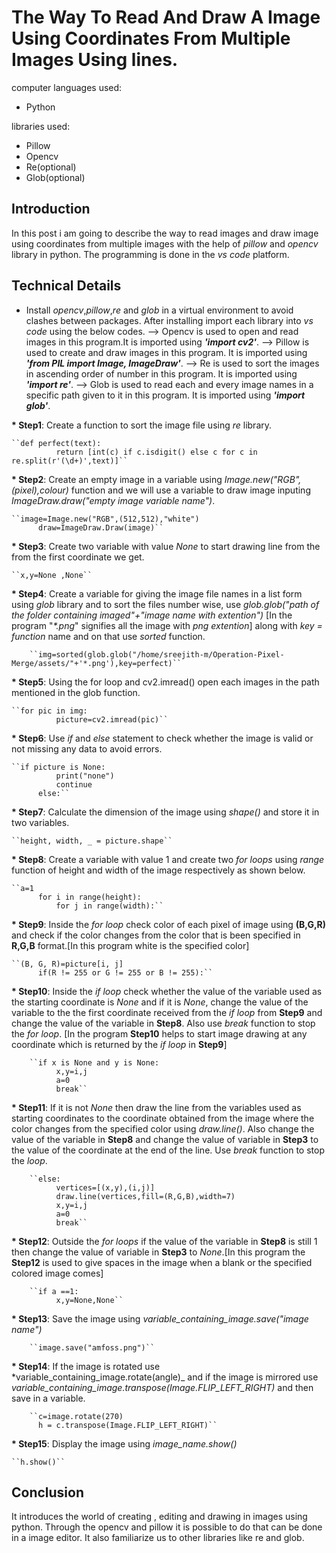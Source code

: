 # The Way To Read And Draw A Image Using Coordinates From Multiple Images Using lines.

computer languages used:
* Python

libraries used:
* Pillow
* Opencv
* Re(optional)
* Glob(optional)

## Introduction

In this post i am going to describe the way to read images and draw image using coordinates from multiple images with the help of _pillow_ and _opencv_ library in python. The programming is done in the _vs code_ platform.

## Technical Details

* Install _opencv_,_pillow_,_re_ and _glob_ in a virtual environment to avoid clashes between packages. After installing import each library into _vs code_ using the below codes.
--> Opencv is used to open and read images in this program.It is imported using ___'import cv2'___.
--> Pillow is used to create and draw images in this program. It is imported using ___'from PIL import Image, ImageDraw'___.
--> Re is used to sort the images in ascending order of number in this program. It is imported using ___'import re'___. 
--> Glob is used to read each and every image names in a specific path given to it in this program. It is imported using ___'import glob'___.

__* Step1__: Create a function to sort the image file using _re_ library.

	``def perfect(text):
              return [int(c) if c.isdigit() else c for c in re.split(r'(\d+)',text)]``

__* Step2__: Create an empty image in a variable using _Image.new("RGB",(pixel),colour)_ function and we will use a variable to draw image inputing _ImageDraw.draw("empty image variable name")_.

	``image=Image.new("RGB",(512,512),"white")
          draw=ImageDraw.Draw(image)``

__* Step3__: Create two variable with value _None_ to start drawing line from the from the first coordinate we get.

	``x,y=None ,None``

__* Step4__: Create a variable for giving the image file names in a list form using _glob_ library and to sort the files number wise, use _glob.glob("path of the folder containing imaged"+"image name with extention")_ [In the program "_*.png_" signifies all the image with _png extention_] along with _key = function_ name and on that use _sorted_ function.

        ``img=sorted(glob.glob("/home/sreejith-m/Operation-Pixel-Merge/assets/"+'*.png'),key=perfect)``

__* Step5__: Using the for loop and cv2.imread() open each images in the path mentioned in the glob function.

	``for pic in img:
              picture=cv2.imread(pic)``
   
__* Step6__: Use _if_ and _else_ statement to check whether the image is valid or not missing any data to avoid errors.

	``if picture is None:
              print("none")
              continue
          else:``
           
__* Step7__: Calculate the dimension of the image using _shape()_ and store it in two variables.

	``height, width, _ = picture.shape``
	
__* Step8__: Create a variable with value 1 and create two _for loops_ using _range_ function of height and width of the image respectively as shown below.

	``a=1
          for i in range(height):
              for j in range(width):``

__* Step9__: Inside the _for loop_ check color of each pixel of image using __(B,G,R)__ and check if the color changes from the color that is been specified in __R,G,B__ format.[In this program white is the specified color]

	``(B, G, R)=picture[i, j]
          if(R != 255 or G != 255 or B != 255):``
                
__* Step10__: Inside the _if loop_ check whether the value of the variable used as the starting coordinate is _None_ and if it is _None_, change the value of the variable to the the first coordinate received from the _if loop_ from __Step9__ and change the value of the variable in __Step8__. Also use _break_ function to stop the _for loop_. [In the program __Step10__ helps to start image drawing at any coordinate which is returned by the _if loop_ in __Step9__]

        ``if x is None and y is None:
              x,y=i,j
              a=0
              break``
                
__* Step11__: If it is not _None_ then draw the line from the variables used as starting coordinates to the coordinate obtained from the image where the color changes from the specified color using _draw.line()_. Also change the value of the variable in __Step8__ and change the value of variable in __Step3__ to the value of the coordinate at the end of the line. Use _break_ function to stop the _loop_.
 
        ``else:
              vertices=[(x,y),(i,j)]
              draw.line(vertices,fill=(R,G,B),width=7)
              x,y=i,j
              a=0
              break``
                
__* Step12__: Outside the _for loops_ if the value of the variable in __Step8__ is still 1 then change the value of variable in __Step3__ to _None_.[In this program the __Step12__ is used to give spaces in the image when a blank or the specified colored image comes]

        ``if a ==1:
              x,y=None,None``

__* Step13__: Save the image using _variable_containing_image.save("image name")_

        ``image.save("amfoss.png")``
	
__* Step14__: If the image is rotated use *variable_containing_image.rotate(angle)_ and if the image is mirrored use *variable_containing_image.transpose(Image.FLIP_LEFT_RIGHT)* and then save in a variable.

        ``c=image.rotate(270)
          h = c.transpose(Image.FLIP_LEFT_RIGHT)``
	  
__* Step15__: Display the image using *image_name.show()*

	``h.show()``
	

## Conclusion

It introduces the world of creating , editing and drawing in images using python. Through the opencv and pillow it is possible to do that can be done in a image editor. It also familiarize us to other libraries like re and glob.
